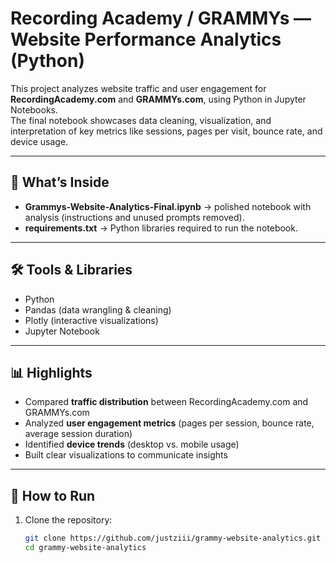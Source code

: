 # Recording Academy / GRAMMYs — Website Performance Analytics (Python)

This project analyzes website traffic and user engagement for **RecordingAcademy.com** and **GRAMMYs.com**, using Python in Jupyter Notebooks.  
The final notebook showcases data cleaning, visualization, and interpretation of key metrics like sessions, pages per visit, bounce rate, and device usage.

---

## 📂 What’s Inside
- **Grammys-Website-Analytics-Final.ipynb** → polished notebook with analysis (instructions and unused prompts removed).    
- **requirements.txt** → Python libraries required to run the notebook.  

---

## 🛠️ Tools & Libraries
- Python  
- Pandas (data wrangling & cleaning)  
- Plotly (interactive visualizations)  
- Jupyter Notebook  

---

## 📊 Highlights
- Compared **traffic distribution** between RecordingAcademy.com and GRAMMYs.com  
- Analyzed **user engagement metrics** (pages per session, bounce rate, average session duration)  
- Identified **device trends** (desktop vs. mobile usage)  
- Built clear visualizations to communicate insights  

---

## 🚀 How to Run
1. Clone the repository:
   ```bash
   git clone https://github.com/justziii/grammy-website-analytics.git
   cd grammy-website-analytics



